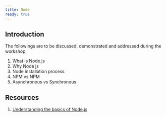 ```yaml
---
title: Node
ready: true
---
```


## Introduction

The followings are to be discussed, demonstrated and addressed during the workshop

1. What is Node.js
2. Why Node js
3. Node installation process
4. NPM vs NPM
5. Asynchronous vs Synchronous

## Resources

1. [Understanding the basics of Node.js](https://medium.com/prod-io/understanding-the-basics-of-node-js-99e01c5d844f)
